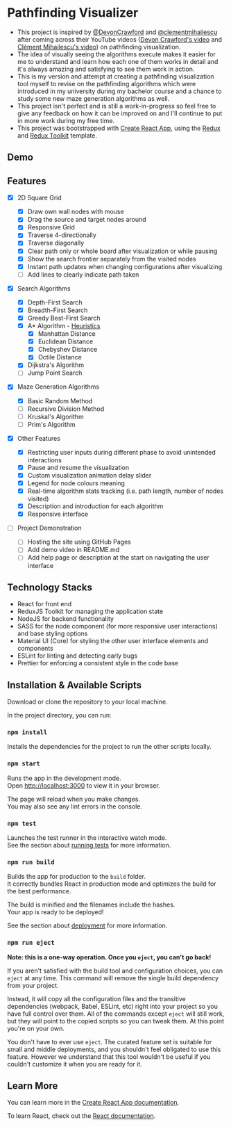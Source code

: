 # Pathfinding Visualizer

- This project is inspired by [@DevonCrawford](https://github.com/DevonCrawford) and [@clementmihailescu](https://github.com/clementmihailescu) after coming across their YouTube videos ([Devon Crawford's video](https://www.youtube.com/watch?v=1-YPj5Vt0oQ) and [Clément Mihailescu's video](https://www.youtube.com/watch?v=n4t_-NjY_Sg)) on pathfinding visualization.
- The idea of visually seeing the algorithms execute makes it easier for me to understand and learn how each one of them works in detail and it's always amazing and satisfying to see them work in action.
- This is my version and attempt at creating a pathfinding visualization tool myself to revise on the pathfinding algorithms which were introduced in my university during my bachelor course and a chance to study some new maze generation algorithms as well.
- This project isn't perfect and is still a work-in-progress so feel free to give any feedback on how it can be improved on and I'll continue to put in more work during my free time.
- This project was bootstrapped with [Create React App](https://github.com/facebook/create-react-app), using the [Redux](https://redux.js.org/) and [Redux Toolkit](https://redux-toolkit.js.org/) template.

## Demo

## Features

- [x] 2D Square Grid

  - [x] Draw own wall nodes with mouse
  - [x] Drag the source and target nodes around
  - [x] Responsive Grid
  - [x] Traverse 4-directionally
  - [x] Traverse diagonally
  - [x] Clear path only or whole board after visualization or while pausing
  - [x] Show the search frontier separately from the visited nodes
  - [x] Instant path updates when changing configurations after visualizing
  - [ ] Add lines to clearly indicate path taken

- [x] Search Algorithms

  - [x] Depth-First Search
  - [x] Breadth-First Search
  - [x] Greedy Best-First Search
  - [x] A\* Algorithm - [Heuristics](http://theory.stanford.edu/~amitp/GameProgramming/Heuristics.html)
    - [x] Manhattan Distance
    - [x] Euclidean Distance
    - [x] Chebyshev Distance
    - [x] Octile Distance
  - [x] Dijkstra\'s Algorithm
  - [ ] Jump Point Search

- [x] Maze Generation Algorithms

  - [x] Basic Random Method
  - [ ] Recursive Division Method
  - [ ] Kruskal\'s Algorithm
  - [ ] Prim\'s Algorithm

- [x] Other Features

  - [x] Restricting user inputs during different phase to avoid unintended interactions
  - [x] Pause and resume the visualization
  - [x] Custom visualization animation delay slider
  - [x] Legend for node colours meaning
  - [x] Real-time algorithm stats tracking (i.e. path length, number of nodes visited)
  - [x] Description and introduction for each algorithm
  - [x] Responsive interface

- [ ] Project Demonstration

  - [ ] Hosting the site using GitHub Pages
  - [ ] Add demo video in README.md
  - [ ] Add help page or description at the start on navigating the user interface

## Technology Stacks

- React for front end
- ReduxJS Toolkit for managing the application state
- NodeJS for backend functionality
- SASS for the node component (for more responsive user interactions) and base styling options
- Material UI (Core) for styling the other user interface elements and components
- ESLint for linting and detecting early bugs
- Prettier for enforcing a consistent style in the code base

## Installation & Available Scripts

Download or clone the repository to your local machine.

In the project directory, you can run:

### `npm install`

Installs the dependencies for the project to run the other scripts locally.

### `npm start`

Runs the app in the development mode.\
Open [http://localhost:3000](http://localhost:3000) to view it in your browser.

The page will reload when you make changes.\
You may also see any lint errors in the console.

### `npm test`

Launches the test runner in the interactive watch mode.\
See the section about [running tests](https://facebook.github.io/create-react-app/docs/running-tests) for more information.

### `npm run build`

Builds the app for production to the `build` folder.\
It correctly bundles React in production mode and optimizes the build for the best performance.

The build is minified and the filenames include the hashes.\
Your app is ready to be deployed!

See the section about [deployment](https://facebook.github.io/create-react-app/docs/deployment) for more information.

### `npm run eject`

**Note: this is a one-way operation. Once you `eject`, you can't go back!**

If you aren't satisfied with the build tool and configuration choices, you can `eject` at any time. This command will remove the single build dependency from your project.

Instead, it will copy all the configuration files and the transitive dependencies (webpack, Babel, ESLint, etc) right into your project so you have full control over them. All of the commands except `eject` will still work, but they will point to the copied scripts so you can tweak them. At this point you're on your own.

You don't have to ever use `eject`. The curated feature set is suitable for small and middle deployments, and you shouldn't feel obligated to use this feature. However we understand that this tool wouldn't be useful if you couldn't customize it when you are ready for it.

## Learn More

You can learn more in the [Create React App documentation](https://facebook.github.io/create-react-app/docs/getting-started).

To learn React, check out the [React documentation](https://reactjs.org/).
